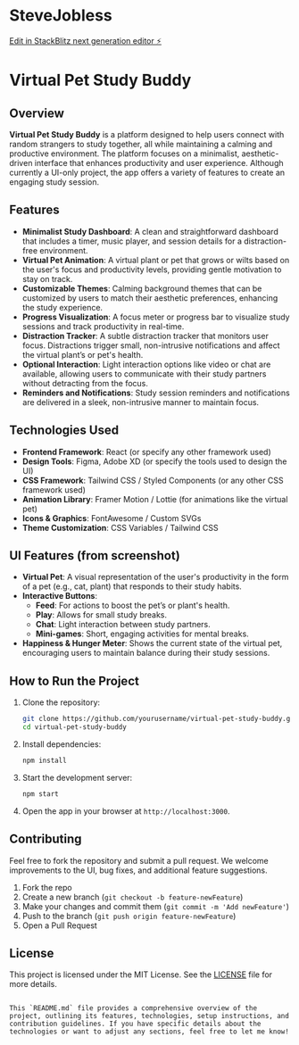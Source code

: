 # SteveJobless

[Edit in StackBlitz next generation editor ⚡️](https://stackblitz.com/~/github.com/MohammedMaheer/SteveJobless)

# Virtual Pet Study Buddy

## Overview
**Virtual Pet Study Buddy** is a platform designed to help users connect with random strangers to study together, all while maintaining a calming and productive environment. The platform focuses on a minimalist, aesthetic-driven interface that enhances productivity and user experience. Although currently a UI-only project, the app offers a variety of features to create an engaging study session.

## Features
- **Minimalist Study Dashboard**: A clean and straightforward dashboard that includes a timer, music player, and session details for a distraction-free environment.
- **Virtual Pet Animation**: A virtual plant or pet that grows or wilts based on the user's focus and productivity levels, providing gentle motivation to stay on track.
- **Customizable Themes**: Calming background themes that can be customized by users to match their aesthetic preferences, enhancing the study experience.
- **Progress Visualization**: A focus meter or progress bar to visualize study sessions and track productivity in real-time.
- **Distraction Tracker**: A subtle distraction tracker that monitors user focus. Distractions trigger small, non-intrusive notifications and affect the virtual plant’s or pet's health.
- **Optional Interaction**: Light interaction options like video or chat are available, allowing users to communicate with their study partners without detracting from the focus.
- **Reminders and Notifications**: Study session reminders and notifications are delivered in a sleek, non-intrusive manner to maintain focus.

## Technologies Used
- **Frontend Framework**: React (or specify any other framework used)
- **Design Tools**: Figma, Adobe XD (or specify the tools used to design the UI)
- **CSS Framework**: Tailwind CSS / Styled Components (or any other CSS framework used)
- **Animation Library**: Framer Motion / Lottie (for animations like the virtual pet)
- **Icons & Graphics**: FontAwesome / Custom SVGs
- **Theme Customization**: CSS Variables / Tailwind CSS

## UI Features (from screenshot)
- **Virtual Pet**: A visual representation of the user's productivity in the form of a pet (e.g., cat, plant) that responds to their study habits.
- **Interactive Buttons**:
  - **Feed**: For actions to boost the pet’s or plant's health.
  - **Play**: Allows for small study breaks.
  - **Chat**: Light interaction between study partners.
  - **Mini-games**: Short, engaging activities for mental breaks.
- **Happiness & Hunger Meter**: Shows the current state of the virtual pet, encouraging users to maintain balance during their study sessions.

## How to Run the Project
1. Clone the repository:
   ```bash
   git clone https://github.com/yourusername/virtual-pet-study-buddy.git
   cd virtual-pet-study-buddy
   ```
2. Install dependencies:
   ```bash
   npm install
   ```
3. Start the development server:
   ```bash
   npm start
   ```
4. Open the app in your browser at `http://localhost:3000`.

## Contributing
Feel free to fork the repository and submit a pull request. We welcome improvements to the UI, bug fixes, and additional feature suggestions.

1. Fork the repo
2. Create a new branch (`git checkout -b feature-newFeature`)
3. Make your changes and commit them (`git commit -m 'Add newFeature'`)
4. Push to the branch (`git push origin feature-newFeature`)
5. Open a Pull Request

## License
This project is licensed under the MIT License. See the [LICENSE](LICENSE) file for more details.

```

This `README.md` file provides a comprehensive overview of the project, outlining its features, technologies, setup instructions, and contribution guidelines. If you have specific details about the technologies or want to adjust any sections, feel free to let me know!
